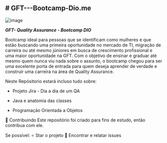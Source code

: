 <b><h2># GFT---Bootcamp-Dio.me</b></h2>

![image](https://user-images.githubusercontent.com/109695147/208995821-a89163f2-8f09-4c16-9cc8-cc4ec7e937ab.png) 

<b><i>GFT- Quality Assurance - Bootcamp DIO</b></i>

Bootcamp ideal para pessoas que se identificam como mulheres e que estão buscando uma primeira oportunidade no mercado de TI, migração de carreira ou até mesmo júniores em busca de crescimento profissional e uma maior oportunidade na GFT. Com o objetivo de ensinar e graduar até mesmo quem nunca viu nada sobre o assunto, o bootcamp chegou para ser uma excelente porta de entrada para quem deseja aprender de verdade e construir uma carreira na área de Quality Assurance.

Neste Repósitorio estará incluso tudo sobre:

- Projeto Jira - Dia a dia de um QA
- Java e anatomia das classes

- Programação Orientada a Objetos

🤝 Contribuindo
Este repositório foi criado para fins de estudo, então contribua com ele.

Se possível:
⭐️ Star o projeto
🐛 Encontrar e relatar issues

